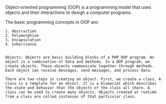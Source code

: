  
 
 Object-oriented programming (OOP) is a programming model that uses objects and their interactions to design a computer programs.

The basic programming concepts in OOP are:

    1. Abstraction
    2. Polymorphism
    3. Encapsulation
    4. Inheritance
    
    
    Objects: Objects are basic building blocks of a PHP OOP program. An object is a combination of data and methods. In a OOP program, we create objects. These objects communicate together through methods. Each object can receive messages, send messages, and process data.

    There are two steps in creating an object. First, we create a class. A class is a template for an object. It is a blueprint which describes the state and behavior that the objects of the class all share. A class can be used to create many objects. Objects created at runtime from a class are called instances of that particular class. 
